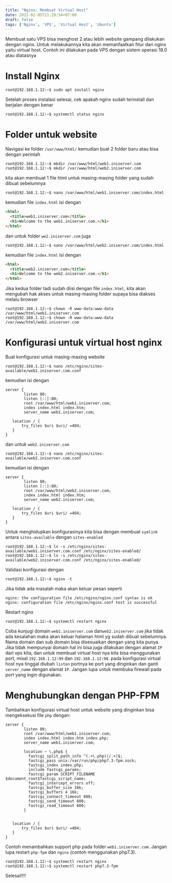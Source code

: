 ```yaml
---
title: "Nginx: Membuat Virtual Host"
date: 2022-02-05T21:29:54+07:00
draft: false
tags: ['Nginx', 'VPS', 'Virtual Host', 'Ubuntu']
---
```


Membuat satu VPS bisa menghost 2 atau lebih website gampang dilakukan dengan nginx. Untuk melakukannya kita akan memanfaatkan fitur dari nginx yaitu virtual host. Contoh ini dilakukan pada VPS dengan sistem operasi 18.0 atau diatasnya

# Install Nginx
```console
root@192.168.1.12:~$ sudo apt install nginx
```

Setelah proses instalasi selesai, cek apakah nginx sudah terinstall dan berjalan dengan benar
```console
root@192.168.1.12:~$ systemctl status nginx
```

# Folder untuk website
Navigasi ke folder `/var/www/html/` kemudian buat 2 folder baru atau bisa dengan perintah
```console
root@192.168.1.12:~$ mkdir /var/www/html/web1.iniserver.com
root@192.168.1.12:~$ mkdir /var/www/html/web2.iniserver.com
```

kita akan membuat 1 file html untuk masing-masing folder yang sudah dibuat sebelumnya
```console
root@192.168.1.12:~$ nano /var/www/html/web1.iniserver.com/index.html
```

kemudian file `index.html` isi dengan
```html
<html>
  <title>web1.iniserver.com</title>
  <h1>Welcome to the web1.iniserver.com.</h1>
</html>
```

dan untuk folder `we2.iniserver.com` juga
```console
root@192.168.1.12:~$ nano /var/www/html/web2.iniserver.com/index.html
```

kemudian file `index.html` isi dengan
```html
<html>
  <title>web2.iniserver.com</title>
  <h1>Welcome to the web2.iniserver.com.</h1>
</html>
```

Jika kedua folder tadi sudah diisi dengan file `index.html`, kita akan mengubah hak akses untuk masing-masing folder supaya bisa diakses melalu browser
```console
root@192.168.1.12:~$ chown -R www-data:www-data /var/www/html/web1.iniserver.com
root@192.168.1.12:~$ chown -R www-data:www-data /var/www/html/web2.iniserver.com
```

# Konfigurasi untuk virtual host nginx
Buat konfigurasi untuk masing-masing website
```console
root@192.168.1.12:~$ nano /etc/nginx/sites-available/web1.iniserver.com.conf
```

kemudian isi dengan
```
server {
        listen 80;
        listen [::]:80;
        root /var/www/html/web1.iniserver.com;
        index index.html index.htm;
        server_name web1.iniserver.com;

   location / {
       try_files $uri $uri/ =404;
   }
}
```

dan untuk `web2.iniserver.com`
```console
root@192.168.1.12:~$ nano /etc/nginx/sites-available/web2.iniserver.com.conf
```
kemudian isi dengan
```
server {
        listen 80;
        listen [::]:80;
        root /var/www/html/web2.iniserver.com;
        index index.html index.htm;
        server_name web2.iniserver.com;

   location / {
       try_files $uri $uri/ =404;
   }
}
```

Untuk menghidupkan konfigurasinya kita bisa dengan membuat `symlink` antara `sites-available` dengan `sites-enabled`
```console
root@192.168.1.12:~$ ln -s /etc/nginx/sites-available/web1.iniserver.com.conf /etc/nginx/sites-enabled/
root@192.168.1.12:~$ ln -s /etc/nginx/sites-available/web2.iniserver.com.conf /etc/nginx/sites-enabled/
```

Validasi konfigurasi dengan
```console
root@192.168.1.12:~$ nginx -t
```

Jika tidak ada masalah maka akan keluar pesan seperti
```
nginx: the configuration file /etc/nginx/nginx.conf syntax is ok
nginx: configuration file /etc/nginx/nginx.conf test is successful
```

Restart nginx
```console
root@192.168.1.12:~$ systemctl restart nginx
```

Coba kunjugi domain `web1.iniserver.com` dan`web2.iniserver.com` jika tidak ada kesalahan maka akan keluar halaman html yg sudah dibuat sebelumnya. Nama domain dan sub domain bisa disesuaikan dengan yang kita punya. Jika tidak mempunyai domain hal ini bisa juga dilakukan dengan alamat `IP` dari vps kita, dan untuk membuat virtual host nya kita bisa menggunakan port, misal `192.168.1.12:99` dan `192.168.1.12:98`. pada konfigurasi virtual host nya tinggal diubah `listen` portnya ke port yang dinginkan dan ganti `server_name` dengan alamat `IP`. Jangan lupa untuk membuka firewall pada port yang ingin digunakan.

# Menghubungkan dengan PHP-FPM
Tambahkan konfigurasi virtual host untuk website yang dinginkan bisa mengeksekusi file `php` dengan:
```
server {
        listen 80;
        root /var/www/html/web1.iniserver.com;
        index index.html index.htm index.php;
        server_name web1.iniserver.com;

        location ~ \.php$ {
          fastcgi_split_path_info ^(.+\.php)(/.+)$;
          fastcgi_pass unix:/var/run/php/php7.3-fpm.sock;
          fastcgi_index index.php;
          include fastcgi_params;
          fastcgi_param SCRIPT_FILENAME $document_root$fastcgi_script_name;
          fastcgi_intercept_errors off;
          fastcgi_buffer_size 16k;
          fastcgi_buffers 4 16k;
          fastcgi_connect_timeout 600;
          fastcgi_send_timeout 600;
          fastcgi_read_timeout 600;
        }


   location / {
       try_files $uri $uri/ =404;
   }
}
```

Contoh menambahkan support php pada folder `web1.iniserver.com`. Jangan lupa restart `php-fpm` dan `nginx` (contoh menggunakan php7.3).

```console
root@192.168.1.12:~$ systemctl restart nginx
root@192.168.1.12:~$ systemctl restart php7.3-fpm
```

Selesai!!!!